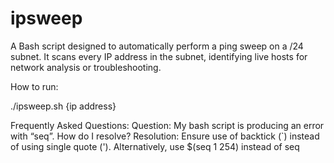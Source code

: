 # ipsweep
A Bash script designed to automatically perform a ping sweep on a /24 subnet. It scans every IP address in the subnet, identifying live hosts for network analysis or troubleshooting. 



How to run:

./ipsweep.sh {ip address}



Frequently Asked Questions:
Question: My bash script is producing an error with “seq”. How do I resolve?
Resolution: Ensure use of backtick (`) instead of using single quote ('). Alternatively, use $(seq 1 254) instead of seq

